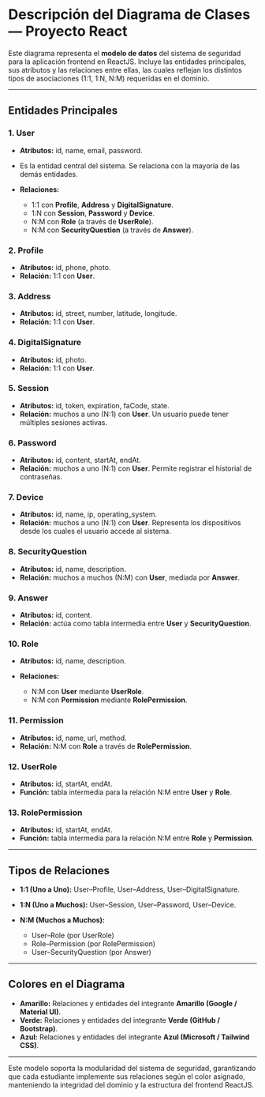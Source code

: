 # Descripción del Diagrama de Clases — Proyecto React

Este diagrama representa el **modelo de datos** del sistema de seguridad para la aplicación frontend en ReactJS. Incluye las entidades principales, sus atributos y las relaciones entre ellas, las cuales reflejan los distintos tipos de asociaciones (1:1, 1:N, N:M) requeridas en el dominio.

---

## Entidades Principales

### 1. **User**

* **Atributos:** id, name, email, password.
* Es la entidad central del sistema. Se relaciona con la mayoría de las demás entidades.
* **Relaciones:**

  * 1:1 con **Profile**, **Address** y **DigitalSignature**.
  * 1:N con **Session**, **Password** y **Device**.
  * N:M con **Role** (a través de **UserRole**).
  * N:M con **SecurityQuestion** (a través de **Answer**).

### 2. **Profile**

* **Atributos:** id, phone, photo.
* **Relación:** 1:1 con **User**.

### 3. **Address**

* **Atributos:** id, street, number, latitude, longitude.
* **Relación:** 1:1 con **User**.

### 4. **DigitalSignature**

* **Atributos:** id, photo.
* **Relación:** 1:1 con **User**.

### 5. **Session**

* **Atributos:** id, token, expiration, faCode, state.
* **Relación:** muchos a uno (N:1) con **User**. Un usuario puede tener múltiples sesiones activas.

### 6. **Password**

* **Atributos:** id, content, startAt, endAt.
* **Relación:** muchos a uno (N:1) con **User**. Permite registrar el historial de contraseñas.

### 7. **Device**

* **Atributos:** id, name, ip, operating_system.
* **Relación:** muchos a uno (N:1) con **User**. Representa los dispositivos desde los cuales el usuario accede al sistema.

### 8. **SecurityQuestion**

* **Atributos:** id, name, description.
* **Relación:** muchos a muchos (N:M) con **User**, mediada por **Answer**.

### 9. **Answer**

* **Atributos:** id, content.
* **Relación:** actúa como tabla intermedia entre **User** y **SecurityQuestion**.

### 10. **Role**

* **Atributos:** id, name, description.
* **Relaciones:**

  * N:M con **User** mediante **UserRole**.
  * N:M con **Permission** mediante **RolePermission**.

### 11. **Permission**

* **Atributos:** id, name, url, method.
* **Relación:** N:M con **Role** a través de **RolePermission**.

### 12. **UserRole**

* **Atributos:** id, startAt, endAt.
* **Función:** tabla intermedia para la relación N:M entre **User** y **Role**.

### 13. **RolePermission**

* **Atributos:** id, startAt, endAt.
* **Función:** tabla intermedia para la relación N:M entre **Role** y **Permission**.

---

## Tipos de Relaciones

* **1:1 (Uno a Uno):** User–Profile, User–Address, User–DigitalSignature.
* **1:N (Uno a Muchos):** User–Session, User–Password, User–Device.
* **N:M (Muchos a Muchos):**

  * User–Role (por UserRole)
  * Role–Permission (por RolePermission)
  * User–SecurityQuestion (por Answer)

---

## Colores en el Diagrama

* **Amarillo:** Relaciones y entidades del integrante **Amarillo (Google / Material UI)**.
* **Verde:** Relaciones y entidades del integrante **Verde (GitHub / Bootstrap)**.
* **Azul:** Relaciones y entidades del integrante **Azul (Microsoft / Tailwind CSS)**.

---

Este modelo soporta la modularidad del sistema de seguridad, garantizando que cada estudiante implemente sus relaciones según el color asignado, manteniendo la integridad del dominio y la estructura del frontend ReactJS.
